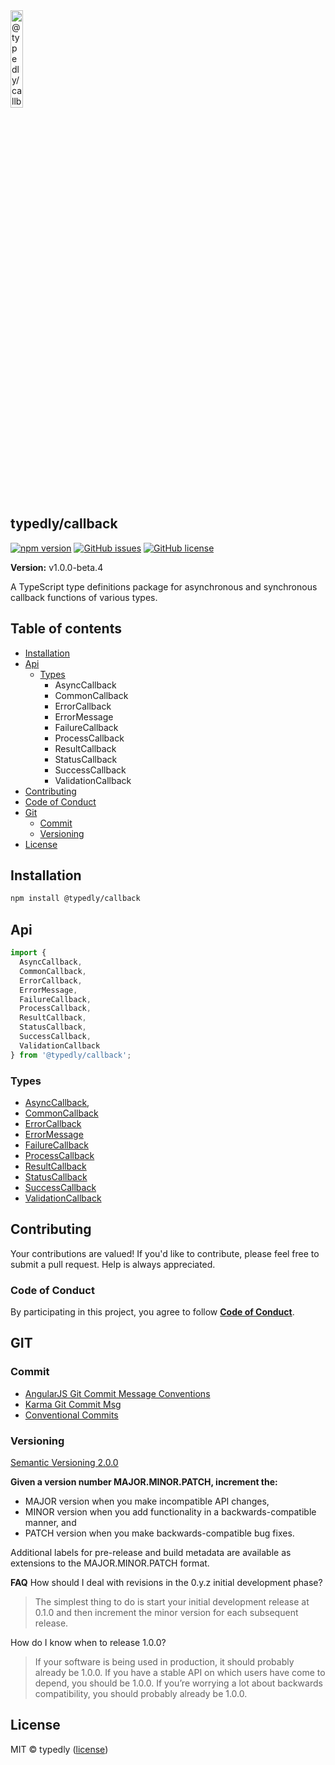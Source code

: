 
<a href="https://www.typescriptlang.org/">
  <img
    src="https://avatars.githubusercontent.com/u/189665258?s=400&u=712e292bae048947d1f7d2020d7d38875c40e63a&v=4"
    width="20%"
    title="@typedly/callback"
  />
</a>

## typedly/callback

<!-- npm badge -->
[![npm version][typedly-npm-badge-svg]][typedly-npm-badge]
[![GitHub issues][typedly-badge-issues]][typedly-issues]
[![GitHub license][typedly-badge-license]][typedly-license]

**Version:** v1.0.0-beta.4

A TypeScript type definitions package for asynchronous and synchronous callback functions of various types.

## Table of contents

- [Installation](#installation)
- [Api](#api)
  - [Types](#types)
    - AsyncCallback
    - CommonCallback
    - ErrorCallback
    - ErrorMessage
    - FailureCallback
    - ProcessCallback
    - ResultCallback
    - StatusCallback
    - SuccessCallback
    - ValidationCallback
- [Contributing](#contributing)
- [Code of Conduct](#code-of-conduct)
- [Git](#git)
  - [Commit](#commit)
  - [Versioning](#versioning)
- [License](#license)

## Installation

```bash
npm install @typedly/callback
```

## Api

```typescript
import {
  AsyncCallback,
  CommonCallback,
  ErrorCallback,
  ErrorMessage,
  FailureCallback,
  ProcessCallback,
  ResultCallback,
  StatusCallback,
  SuccessCallback,
  ValidationCallback
} from '@typedly/callback';
```

### Types

- [AsyncCallback](https://github.com/typedly/callback/blob/main/src/lib/async-callback.type.ts),
- [CommonCallback](https://github.com/typedly/callback/blob/main/src/lib/common-callback.type.ts)
- [ErrorCallback](https://github.com/typedly/callback/blob/main/src/lib/error-callback.type.ts)
- [ErrorMessage](https://github.com/typedly/callback/blob/main/src/lib/error-message.type.ts)
- [FailureCallback](https://github.com/typedly/callback/blob/main/src/lib/failure-callback.type.ts)
- [ProcessCallback](https://github.com/typedly/callback/blob/main/src/lib/process-callback.type.ts)
- [ResultCallback](https://github.com/typedly/callback/blob/main/src/lib/result-callback.type.ts)
- [StatusCallback](https://github.com/typedly/callback/blob/main/src/lib/status-callback.type.ts)
- [SuccessCallback](https://github.com/typedly/callback/blob/main/src/lib/success-callback.type.ts)
- [ValidationCallback](https://github.com/typedly/callback/blob/main/src/lib/validation-callback.type.ts)

## Contributing

Your contributions are valued! If you'd like to contribute, please feel free to submit a pull request. Help is always appreciated.

### Code of Conduct

By participating in this project, you agree to follow **[Code of Conduct](https://www.contributor-covenant.org/version/2/1/code_of_conduct/)**.

## GIT

### Commit

- [AngularJS Git Commit Message Conventions][git-commit-angular]
- [Karma Git Commit Msg][git-commit-karma]
- [Conventional Commits][git-commit-conventional]

### Versioning

[Semantic Versioning 2.0.0][git-semver]

**Given a version number MAJOR.MINOR.PATCH, increment the:**

- MAJOR version when you make incompatible API changes,
- MINOR version when you add functionality in a backwards-compatible manner, and
- PATCH version when you make backwards-compatible bug fixes.

Additional labels for pre-release and build metadata are available as extensions to the MAJOR.MINOR.PATCH format.

**FAQ**
How should I deal with revisions in the 0.y.z initial development phase?

> The simplest thing to do is start your initial development release at 0.1.0 and then increment the minor version for each subsequent release.

How do I know when to release 1.0.0?

> If your software is being used in production, it should probably already be 1.0.0. If you have a stable API on which users have come to depend, you should be 1.0.0. If you’re worrying a lot about backwards compatibility, you should probably already be 1.0.0.

## License

MIT © typedly ([license][typedly-license])

<!-- This package: typedly  -->
  <!-- GitHub: badges -->
  [typedly-badge-issues]: https://img.shields.io/github/issues/typedly/callback
  [typedly-badge-forks]: https://img.shields.io/github/forks/typedly/callback
  [typedly-badge-stars]: https://img.shields.io/github/stars/typedly/callback
  [typedly-badge-license]: https://img.shields.io/github/license/typedly/callback
  <!-- GitHub: badges links -->
  [typedly-issues]: https://github.com/typedly/callback/issues
  [typedly-forks]: https://github.com/typedly/callback/network
  [typedly-license]: https://github.com/typedly/callback/blob/master/LICENSE
  [typedly-stars]: https://github.com/typedly/callback/stargazers
<!-- This package -->

<!-- Package: typedly -->
  <!-- npm -->
  [typedly-npm-badge-svg]: https://badge.fury.io/js/@typedly%2Fcallback.svg
  [typedly-npm-badge]: https://badge.fury.io/js/@typedly%2Fcallback

<!-- GIT -->
[git-semver]: http://semver.org/

<!-- GIT: commit -->
[git-commit-angular]: https://gist.github.com/stephenparish/9941e89d80e2bc58a153
[git-commit-karma]: http://karma-runner.github.io/0.10/dev/git-commit-msg.html
[git-commit-conventional]: https://www.conventionalcommits.org/en/v1.0.0/
